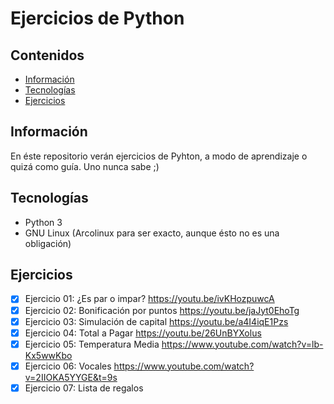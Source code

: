 # Ejercicios de Python

## Contenidos

- [Información](#Información)
- [Tecnologías](#Tecnologías)
- [Ejercicios](#Ejercicios)

## Información

En éste repositorio verán ejercicios de Pyhton, a modo de aprendizaje o quizá
como guía. Uno nunca sabe ;)

## Tecnologías

- Python 3
- GNU Linux (Arcolinux para ser exacto, aunque ésto no es una obligación)

## Ejercicios

- [x] Ejercicio 01: ¿Es par o impar?        https://youtu.be/ivKHozpuwcA
- [x] Ejercicio 02: Bonificación por puntos https://youtu.be/jaJyt0EhoTg
- [x] Ejercicio 03: Simulación de capital   https://youtu.be/a4I4iqE1Pzs
- [x] Ejercicio 04: Total a Pagar           https://youtu.be/26UnBYXolus
- [x] Ejercicio 05: Temperatura Media       https://www.youtube.com/watch?v=lb-Kx5wwKbo
- [x] Ejercicio 06: Vocales                 https://www.youtube.com/watch?v=2IIOKA5YYGE&t=9s
- [x] Ejercicio 07: Lista de regalos  
